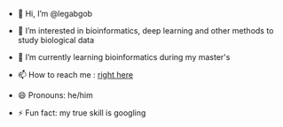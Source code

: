 - 👋 Hi, I’m @legabgob
- 👀 I’m interested in bioinformatics, deep learning and other methods to study biological data
- 🌱 I’m currently learning bioinformatics during my master's
- 📫 How to reach me : <a href="mailto:gabriel.chiche@unil.ch">right here</a>

- 😄 Pronouns: he/him
- ⚡ Fun fact: my true skill is googling

<!---
legabgob/legabgob is a ✨ special ✨ repository because its `README.md` (this file) appears on your GitHub profile.
You can click the Preview link to take a look at your changes.
--->
